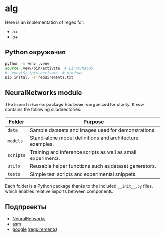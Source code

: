 # alg

Here is an implementation of regex for:
* a+
* b+

## Python окружения

```bash
python -m venv .venv
source .venv/bin/activate  # Linux/macOS
# .venv\Scripts\activate  # Windows
pip install -r requirements.txt
```

## NeuralNetworks module

The `NeuralNetworks` package has been reorganized for clarity. It now
contains the following subdirectories:

| Folder | Purpose |
| ------ | ------- |
| `data` | Sample datasets and images used for demonstrations. |
| `models` | Stand‑alone model definitions and architecture examples. |
| `scripts` | Training and inference scripts as well as small experiments. |
| `utils` | Reusable helper functions such as dataset generators. |
| `tests` | Simple test scripts and experimental snippets. |

Each folder is a Python package thanks to the included `__init__.py`
files, which enables relative imports between components.

## Подпроекты

- [NeuralNetworks](#neuralnetworks-module)
- [asm](asm/README.md)
- [google](google/README.md) ([requirements](google/requirements.txt))
